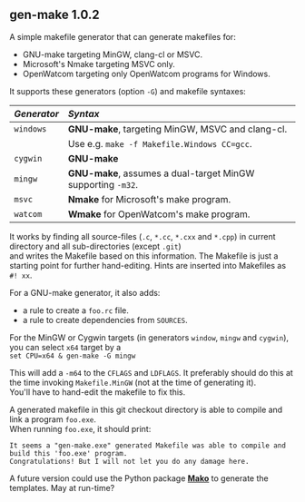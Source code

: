 ## gen-make 1.0.2

A simple makefile generator that can generate makefiles for:
 * GNU-make targeting MinGW, clang-cl or MSVC.
 * Microsoft's Nmake targeting MSVC only.
 * OpenWatcom targeting only OpenWatcom programs for Windows.

It supports these generators (option `-G`) and makefile syntaxes:

| *Generator* | *Syntax* |
| :----------| :--------------------|
| `windows` | **GNU-make**, targeting MinGW, MSVC and clang-cl.            |
|           | Use e.g. `make -f Makefile.Windows CC=gcc`.                  |
| `cygwin`  | **GNU-make**                                                 |
| `mingw`   | **GNU-make**, assumes a dual-target MinGW supporting `-m32`. |
| `msvc`    | **Nmake** for Microsoft's make program.                      |
| `watcom`  | **Wmake** for OpenWatcom's make program.                     |

It works by finding all source-files (`.c`, `*.cc`, `*.cxx` and `*.cpp`) in
current directory and all sub-directories (except `.git`) <br>
and writes the Makefile based on this information. The Makefile is just a
starting point for further hand-editing. Hints are inserted into Makefiles
as `#! xx`.

For a GNU-make generator, it also adds:
 * a rule to create a `foo.rc` file.
 * a rule to create dependencies from `SOURCES`.

For the MinGW or Cygwin targets (in generators `window`, `mingw` and `cygwin`),
you can select `x64` target by a <br>
  `set CPU=x64 & gen-make -G mingw`

This will add a `-m64` to the `CFLAGS` and `LDFLAGS`. It preferably should do this
at the time invoking `Makefile.MinGW` (not at the time of generating it).<br>
You'll have to hand-edit the makefile to fix this.

A generated makefile in this git checkout directory is able to compile and link a program `foo.exe`. <br>
When running `foo.exe`, it should print:<br>

`It seems a "gen-make.exe" generated Makefile was able to compile and build this 'foo.exe' program.` <br>
`Congratulations! But I will not let you do any damage here.`

A future version could use the Python package **[Mako](https://www.makotemplates.org/)**
to generate the templates. May at run-time?
